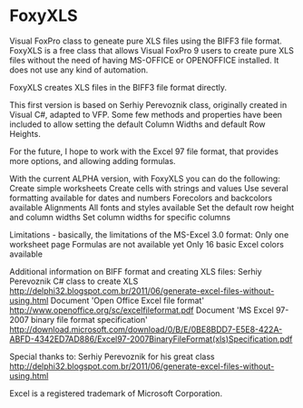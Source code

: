 # FoxyXLS
Visual FoxPro class to geneate pure XLS files using the BIFF3 file format.
FoxyXLS is a free class that allows Visual FoxPro 9 users to create pure XLS files without the need of having MS-OFFICE or OPENOFFICE installed. It does not use any kind of automation. 

FoxyXLS creates XLS files in the BIFF3 file format directly.

This first version is based on Serhiy Perevoznik class, originally created in Visual C#, adapted to VFP. Some few methods and properties have been included to allow setting the default Column Widths and default Row Heights.

For the future, I hope to work with the Excel 97 file format, that provides more options, and allowing adding formulas.


With the current ALPHA version, with FoxyXLS you can do the following:
Create simple worksheets
Create cells with strings and values
Use several formatting available for dates and numbers
Forecolors and backcolors available
Alignments
All fonts and styles available
Set the default row height and column widths
Set column widths for specific columns

Limitations - basically, the limitations of the MS-Excel 3.0 format:
Only one worksheet page
Formulas are not available yet
Only 16 basic Excel colors available


Additional information on BIFF format and creating XLS files:
Serhiy Perevoznik C# class to create XLS http://delphi32.blogspot.com.br/2011/06/generate-excel-files-without-using.html
Document 'Open Office Excel file format' http://www.openoffice.org/sc/excelfileformat.pdf
Document 'MS Excel 97-2007 binary file format specification' http://download.microsoft.com/download/0/B/E/0BE8BDD7-E5E8-422A-ABFD-4342ED7AD886/Excel97-2007BinaryFileFormat(xls)Specification.pdf


Special thanks to:
Serhiy Perevoznik for his great class http://delphi32.blogspot.com.br/2011/06/generate-excel-files-without-using.html


Excel is a registered trademark of Microsoft Corporation.

